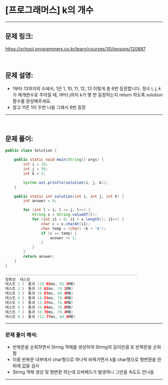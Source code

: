 # [프로그래머스] k의 개수

---

## 문제 링크:

https://school.programmers.co.kr/learn/courses/30/lessons/120887

<br>

## 문제 설명:

- 1부터 13까지의 수에서, 1은 1, 10, 11, 12, 13 이렇게 총 6번 등장합니다. 정수 i, j, k가 매개변수로 주어질 때, i부터 j까지 k가 몇 번 등장하는지 return 하도록 solution 함수를 완성해주세요.
- 참고 11은 1이 두번 나옴 그래서 6번 등장

---

<br>

## 문제 풀이:

```java
public class Solution {

    public static void main(String[] args) {
        int i = 10;
        int j = 50;
        int k = 5;

        System.out.println(solution(i, j, k));
    }

    public static int solution(int i, int j, int k) {
        int answer = 0;

        for (int l = i; l <= j; l++) {
            String s = String.valueOf(l);
            for (int i1 = 0; i1 < s.length(); i1++) {
                char c = s.charAt(i1);
                char temp = (char) (k + '0');
                if (c == temp) {
                    answer += 1;
                }
            }
        }
        return answer;
    }
}

-----------------------------------------------------------
정확성  테스트
테스트 1 〉	통과 (19.05ms, 82.5MB)
테스트 2 〉	통과 (0.02ms, 74.1MB)
테스트 3 〉	통과 (0.03ms, 69.4MB)
테스트 4 〉	통과 (4.53ms, 79.4MB)
테스트 5 〉	통과 (2.37ms, 74.8MB)
테스트 6 〉	통과 (0.04ms, 76.8MB)
테스트 7 〉	통과 (0.70ms, 78.4MB)
테스트 8 〉	통과 (11.77ms, 84.6MB)
```
---

### **문제 풀이 해석:**

- 반복문을 순회하면서 String 객체를 생성하여 String의 길이만큼 또 반복문을 순회함
- 이중 반복문 내부에서 char형으로 하나씩 바꿔가면서 k를 char형으로 형변환을 한뒤에 값을 검사
- String 객체 생성 및 형변환 하는데 오버헤드가 발생하니 그만큼 속도도 안나옴
---
